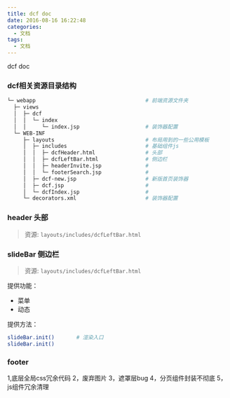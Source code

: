 ```yaml
---
title: dcf doc
date: 2016-08-16 16:22:48
categories: 
  - 文档
tags: 
  - 文档
---
```


dcf doc
<!--more-->
### dcf相关资源目录结构

```bash
└─ webapp                                   # 前端资源文件夹
  ├─ views
  │  ├─ dcf 
  │  │  └─ index                      
  │  │     └─ index.jsp                     # 装饰器配置
  └─ WEB-INF
     ├─ layouts                             # 布局用到的一些公用模板  
     │  ├─ includes                         # 基础组件js
     │  │  ├─ dcfHeader.html                # 头部
     │  │  ├─ dcfLeftBar.html               # 侧边栏
     │  │  ├─ headerInvite.jsp              # 
     │  │  └─ footerSearch.jsp              #                        
     │  ├─ dcf-new.jsp                      # 新版首页装饰器
     │  ├─ dcf.jsp                          # 
     │  └─ dcfIndex.jsp                     # 
     └─ decorators.xml                      # 装饰器配置
```

### header 头部

> 资源: `layouts/includes/dcfLeftBar.html`

### slideBar 侧边栏

> 资源: `layouts/includes/dcfLeftBar.html`

提供功能：
- 菜单
- 动态

提供方法：

```bash
slideBar.init()       # 渲染入口
slideBar.init()
```

### footer

1,底层全局css冗余代码
2，废弃图片
3，遮罩层bug
4，分页组件封装不彻底
5，js组件冗余清理